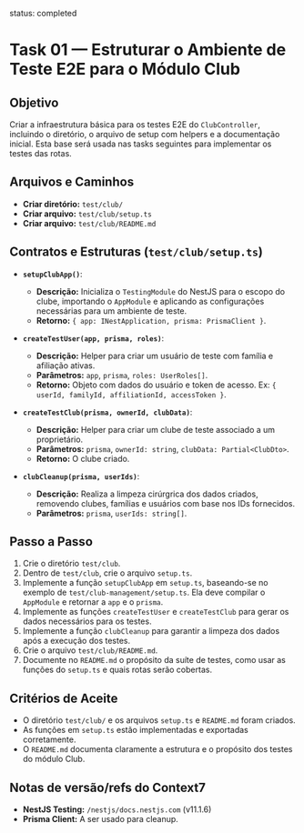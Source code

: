 status: completed

# Task 01 — Estruturar o Ambiente de Teste E2E para o Módulo Club

## Objetivo
Criar a infraestrutura básica para os testes E2E do `ClubController`, incluindo o diretório, o arquivo de setup com helpers e a documentação inicial. Esta base será usada nas tasks seguintes para implementar os testes das rotas.

## Arquivos e Caminhos
- **Criar diretório:** `test/club/`
- **Criar arquivo:** `test/club/setup.ts`
- **Criar arquivo:** `test/club/README.md`

## Contratos e Estruturas (`test/club/setup.ts`)

- **`setupClubApp()`**: 
  - **Descrição:** Inicializa o `TestingModule` do NestJS para o escopo do clube, importando o `AppModule` e aplicando as configurações necessárias para um ambiente de teste.
  - **Retorno:** `{ app: INestApplication, prisma: PrismaClient }`.

- **`createTestUser(app, prisma, roles)`**: 
  - **Descrição:** Helper para criar um usuário de teste com família e afiliação ativas.
  - **Parâmetros:** `app`, `prisma`, `roles: UserRoles[]`.
  - **Retorno:** Objeto com dados do usuário e token de acesso. Ex: `{ userId, familyId, affiliationId, accessToken }`.

- **`createTestClub(prisma, ownerId, clubData)`**:
  - **Descrição:** Helper para criar um clube de teste associado a um proprietário.
  - **Parâmetros:** `prisma`, `ownerId: string`, `clubData: Partial<ClubDto>`.
  - **Retorno:** O clube criado.

- **`clubCleanup(prisma, userIds)`**:
  - **Descrição:** Realiza a limpeza cirúrgrica dos dados criados, removendo clubes, famílias e usuários com base nos IDs fornecidos.
  - **Parâmetros:** `prisma`, `userIds: string[]`.

## Passo a Passo
1.  Crie o diretório `test/club`.
2.  Dentro de `test/club`, crie o arquivo `setup.ts`.
3.  Implemente a função `setupClubApp` em `setup.ts`, baseando-se no exemplo de `test/club-management/setup.ts`. Ela deve compilar o `AppModule` e retornar a `app` e o `prisma`.
4.  Implemente as funções `createTestUser` e `createTestClub` para gerar os dados necessários para os testes.
5.  Implemente a função `clubCleanup` para garantir a limpeza dos dados após a execução dos testes.
6.  Crie o arquivo `test/club/README.md`.
7.  Documente no `README.md` o propósito da suíte de testes, como usar as funções do `setup.ts` e quais rotas serão cobertas.

## Critérios de Aceite
- O diretório `test/club/` e os arquivos `setup.ts` e `README.md` foram criados.
- As funções em `setup.ts` estão implementadas e exportadas corretamente.
- O `README.md` documenta claramente a estrutura e o propósito dos testes do módulo Club.

## Notas de versão/refs do Context7
- **NestJS Testing:** `/nestjs/docs.nestjs.com` (v11.1.6)
- **Prisma Client:** A ser usado para cleanup.
